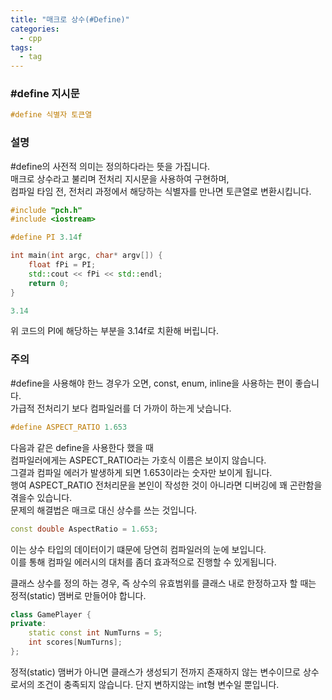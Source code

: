 ```yaml
---
title: "매크로 상수(#Define)"
categories:
  - cpp
tags:
  - tag
---
```


### #define 지시문
```cpp
#define 식별자 토큰열
```

### 설명
#define의 사전적 의미는 정의하다라는 뜻을 가집니다.<br>
매크로 상수라고 불리며 전처리 지시문을 사용하여 구현하며,<br>
컴파일 타임 전, 전처리 과정에서 해당하는 식별자를 만나면 토큰열로 변환시킵니다.


```cpp
#include "pch.h"
#include <iostream>

#define PI 3.14f

int main(int argc, char* argv[]) {
	float fPi = PI;
	std::cout << fPi << std::endl;
	return 0;
}
```
```cpp
3.14
```
위 코드의 PI에 해당하는 부분을 3.14f로 치환해 버립니다.

### 주의
#define을 사용해야 한느 경우가 오면, const, enum, inline을 사용하는 편이 좋습니다.<br>
가급적 전처리기 보다 컴파일러를 더 가까이 하는게 낫습니다.
```cpp
#define ASPECT_RATIO 1.653
```
다음과 같은 define을 사용한다 했을 때<br>
컴파일러에게는 ASPECT_RATIO라는 가호식 이름은 보이지 않습니다.<br>
그결과 컴파일 에러가 발생하게 되면 1.653이라는 숫자만 보이게 됩니다.<br>
행여 ASPECT_RATIO 전처리문을 본인이 작성한 것이 아니라면
디버깅에 꽤 곤란함을 겪을수 있습니다.<br>
문제의 해결법은 매크로 대신 상수를 쓰는 것입니다.
```cpp
const double AspectRatio = 1.653;
```
이는 상수 타입의 데이터이기 떄문에 당연히 컴파일러의 눈에 보입니다.<br>
이를 통해 컴파일 에러시의 대처를 좀더 효과적으로 진행할 수 있게됩니다.

클래스 상수를 정의 하는 경우, 즉 상수의 유효범위를 클래스 내로 한정하고자 할 때는<br>
정적(static) 맴버로 만들어야 합니다.
```cpp
class GamePlayer {
private:
	static const int NumTurns = 5;
	int scores[NumTurns];
};
```
정적(static) 맴버가 아니면 클래스가 생성되기 전까지 존재하지 않는 변수이므로
상수로서의 조건이 충족되지 않습니다. 단지 변하지않는 int형 변수일 뿐입니다.
